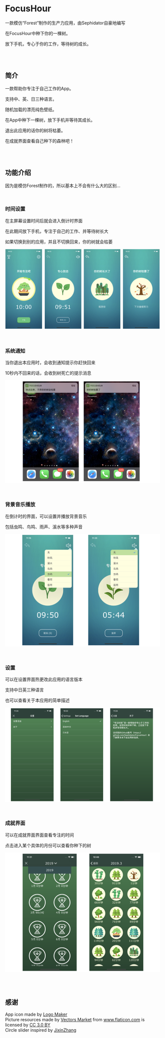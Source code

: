 # FocusHour

一款模仿“Forest”制作的生产力应用，由Sephidator自豪地编写

在FocusHour中种下你的一棵树。

放下手机，专心于你的工作，等待树的成长。

<br/>

<br/>

## 简介

一款帮助你专注于自己工作的App。

支持中、英、日三种语言。

随机加载的漂亮纯色壁纸。



在App中种下一棵树，放下手机并等待其成长。

退出此应用的话你的树将枯萎。

在成就界面查看自己种下的森林吧！

<br/>

<br/>

## 功能介绍

因为是模仿Forest制作的，所以基本上不会有什么大的区别...

<br/>

### 时间设置

在主屏幕设置时间后就会进入倒计时界面

在此期间放下手机，专注于自己的工作、并等待树长大

如果切换到别的应用，并且不切换回来，你的树就会枯萎

![](md_pics/screen1.png)

<br/>

### 系统通知

当你退出本应用时，会收到通知提示你赶快回来

10秒内不回来的话，会收到树死亡的提示消息

![](md_pics/screen2.png)

<br/>

### 背景音乐播放

在倒计时的界面，可以设置并播放背景音乐

包括虫鸣、鸟鸣、雨声、溪水等多种声音

![](md_pics/screen3.png)

<br/>

### 设置

可以在设置界面热更改此应用的语言版本

支持中日英三种语言

也可以查看关于本应用的简单描述

![](md_pics/screen4.png)

<br/>

### 成就界面

可以在成就界面界面查看专注的时间

点击进入某个具体的月份可以查看你种下的树

![](md_pics/screen5.png)

<br/>

<br/>

## 感谢

<div>
App icon made by <a href="https://itunes.apple.com/cn/app/logo-maker-%E5%BF%AB%E9%80%9F%E5%95%86%E6%A0%87%E5%88%B6%E4%BD%9C%E5%92%8C%E5%9B%BE%E6%A0%87%E8%AE%BE%E8%AE%A1%E5%B7%A5%E5%85%B7/id1143390028?mt=8" title="Logo Maker">Logo Maker</a>
</div>

<div>
Picture resources made by <a href="https://www.flaticon.com/packs/nature-31/3" title="Vectors Market">Vectors Market</a> from <a href="https://www.flaticon.com/"          title="Flaticon">www.flaticon.com</a> is licensed by <a href="http://creativecommons.org/licenses/by/3.0/"          title="Creative Commons BY 3.0" target="_blank">CC 3.0 BY</a>
</div>

<div>
Circle slider inspired by <a href="https://github.com/JixinZhang/ZCircleSlider/">JixinZhang</a>
</div>

